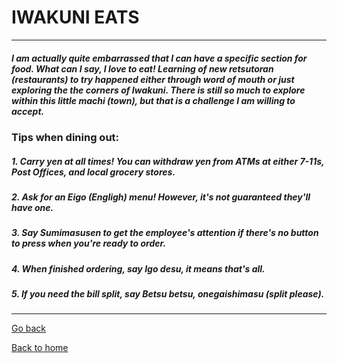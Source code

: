 # IWAKUNI EATS
---

##### I am actually quite embarrassed that I can have a specific section for food.  What can I say, I *love* to eat!  Learning of new *retsutoran* (restaurants) to try happened either through word of mouth or just exploring the the corners of Iwakuni.  There is still so much to explore within this little *machi* (town), but that is a challenge I am willing to accept.

### Tips when dining out:
##### 1. Carry **yen** at **all times**!  You can withdraw yen from ATMs at either 7-11s, Post Offices, and local grocery stores.
##### 2. Ask for an **Eigo** (Engligh) menu!  However, it's _not_ guaranteed they'll have one. 
##### 3. Say **Sumimasusen** to get the employee's attention if there's no button to press when you're ready to order.
##### 4. When finished ordering, say **Igo desu**, it means *that's all*.
##### 5. If you need the bill *split*, say **Betsu betsu, onegaishimasu** (split please). 

---
[Go back](topic)

[Back to home](index)
